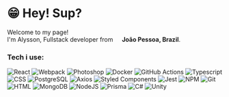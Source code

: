 # 😁 Hey! Sup?  
Welcome to my page!  
I'm Alysson, Fullstack developer from <img src="https://hatscripts.github.io/circle-flags/flags/br.svg" width="13"> **João Pessoa, Brazil**.

### Tech i use:  

![React](https://img.shields.io/badge/React-61DAFB.svg?style=for-the-badge&logo=React&logoColor=black) 
![Webpack](https://img.shields.io/badge/Webpack-8DD6F9.svg?style=for-the-badge&logo=Webpack&logoColor=black) 
![Photoshop](https://img.shields.io/badge/Adobe%20Photoshop-31A8FF.svg?style=for-the-badge&logo=Adobe-Photoshop&logoColor=white) 
![Docker](https://img.shields.io/badge/Docker-2496ED.svg?style=for-the-badge&logo=Docker&logoColor=white) 
![GitHub Actions](https://img.shields.io/badge/GitHub%20Actions-2088FF.svg?style=for-the-badge&logo=GitHub-Actions&logoColor=white) 
![Typescript](https://img.shields.io/badge/TypeScript-3178C6.svg?style=for-the-badge&logo=TypeScript&logoColor=white) 
![CSS](https://img.shields.io/badge/CSS3-1572B6.svg?style=for-the-badge&logo=CSS3&logoColor=white) 
![PostgreSQL](https://img.shields.io/badge/PostgreSQL-4169E1.svg?style=for-the-badge&logo=PostgreSQL&logoColor=white) 
![Axios](https://img.shields.io/badge/Axios-5A29E4.svg?style=for-the-badge&logo=Axios&logoColor=white) 
![Styled Components](https://img.shields.io/badge/Styled%20Components-DB7093.svg?style=for-the-badge&logo=styled-components&logoColor=white) 
![Jest](https://img.shields.io/badge/Jest-C21325.svg?style=for-the-badge&logo=Jest&logoColor=white)
![NPM](https://img.shields.io/badge/npm-CB3837.svg?style=for-the-badge&logo=npm&logoColor=white) 
![Git](https://img.shields.io/badge/Git-F05032.svg?style=for-the-badge&logo=Git&logoColor=white) 
![HTML](https://img.shields.io/badge/HTML5-E34F26.svg?style=for-the-badge&logo=HTML5&logoColor=white) 
![MongoDB](https://img.shields.io/badge/MongoDB-47A248.svg?style=for-the-badge&logo=MongoDB&logoColor=white) 
![NodeJS](https://img.shields.io/badge/Node.js-339933.svg?style=for-the-badge&logo=nodedotjs&logoColor=white) 
![Prisma](https://img.shields.io/badge/Prisma-2D3748.svg?style=for-the-badge&logo=Prisma&logoColor=white) 
![C#](https://img.shields.io/badge/C%20Sharp-239120.svg?style=for-the-badge&logo=C-Sharp&logoColor=white) 
![Unity](https://img.shields.io/badge/Unity-FFFFFF.svg?style=for-the-badge&logo=Unity&logoColor=black) 
